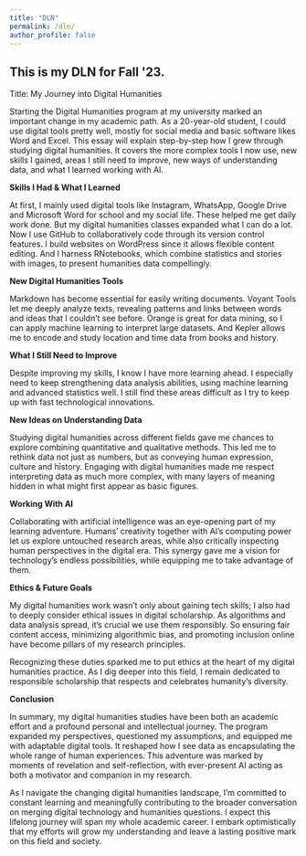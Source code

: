 ```yaml
---
title: "DLN"
permalink: /dln/
author_profile: false
---
```



## This is my DLN for Fall '23.


Title: My Journey into Digital Humanities

Starting the Digital Humanities program at my university marked an important change in my academic path. As a 20-year-old student, I could use digital tools pretty well, mostly for social media and basic software likes Word and Excel. This essay will explain step-by-step how I grew through studying digital humanities. It covers the more complex tools I now use, new skills I gained, areas I still need to improve, new ways of understanding data, and what I learned working with AI.

**Skills I Had & What I Learned** 

At first, I mainly used digital tools like Instagram, WhatsApp, Google Drive and Microsoft Word for school and my social life. These helped me get daily work done. But my digital humanities classes expanded what I can do a lot. Now I use GitHub to collaboratively code through its version control features. I build websites on WordPress since it allows flexible content editing. And I harness RNotebooks, which combine statistics and stories with images, to present humanities data compellingly.  

**New Digital Humanities Tools**

Markdown has become essential for easily writing documents. Voyant Tools let me deeply analyze texts, revealing patterns and links between words and ideas that I couldn’t see before. Orange is great for data mining, so I can apply machine learning to interpret large datasets. And Kepler allows me to encode and study location and time data from books and history.  

**What I Still Need to Improve**  

Despite improving my skills, I know I have more learning ahead. I especially need to keep strengthening data analysis abilities, using machine learning and advanced statistics well. I still find these areas difficult as I try to keep up with fast technological innovations.

**New Ideas on Understanding Data**  

Studying digital humanities across different fields gave me chances to explore combining quantitative and qualitative methods. This led me to rethink data not just as numbers, but as conveying human expression, culture and history. Engaging with digital humanities made me respect interpreting data as much more complex, with many layers of meaning hidden in what might first appear as basic figures.   

**Working With AI**

Collaborating with artificial intelligence was an eye-opening part of my learning adventure. Humans’ creativity together with AI’s computing power let us explore untouched research areas, while also critically inspecting human perspectives in the digital era. This synergy gave me a vision for technology’s endless possibilities, while equipping me to take advantage of them.  

**Ethics & Future Goals**  

My digital humanities work wasn’t only about gaining tech skills; I also had to deeply consider ethical issues in digital scholarship. As algorithms and data analysis spread, it’s crucial we use them responsibly. So ensuring fair content access, minimizing algorithmic bias, and promoting inclusion online have become pillars of my research principles.  

Recognizing these duties sparked me to put ethics at the heart of my digital humanities practice. As I dig deeper into this field, I remain dedicated to responsible scholarship that respects and celebrates humanity’s diversity.   

**Conclusion**   

In summary, my digital humanities studies have been both an academic effort and a profound personal and intellectual journey. The program expanded my perspectives, questioned my assumptions, and equipped me with adaptable digital tools. It reshaped how I see data as encapsulating the whole range of human experiences. This adventure was marked by moments of revelation and self-reflection, with ever-present AI acting as both a motivator and companion in my research.  

As I navigate the changing digital humanities landscape, I’m committed to constant learning and meaningfully contributing to the broader conversation on merging digital technology and humanities questions. I expect this lifelong journey will span my whole academic career. I embark optimistically that my efforts will grow my understanding and leave a lasting positive mark on this field and society.